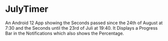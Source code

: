 # JulyTimer
An Android 12 App showing the Seconds passed since the 24th of August at 7:30 and the Seconds until the 23rd of Juli at 19:40.
It Displays a Progress Bar in  the Notifications which also shows the Percentage.
